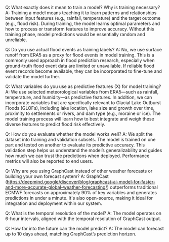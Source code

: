 
Q: What exactly does it mean to train a model? Why is training necessary?
A: Training a model means teaching it to learn patterns and relationships between input features (e.g., rainfall, temperature) and the target outcome (e.g., flood risk). During training, the model learns optimal parameters and how to process or transform features to improve accuracy. Without this training phase, model predictions would be essentially random and unreliable.

Q: Do you use actual flood events as training labels?
A: No, we use surface runoff from ERA5 as a proxy for flood events in model training. This is a commonly used approach in flood prediction research, especially when ground-truth flood event data are limited or unavailable. If reliable flood event records become available, they can be incorporated to fine-tune and validate the model further.

Q: What variables do you use as predictive features (X) for model training?
A: We use selected meteorological variables from ERA5—such as rainfall, temperature, and humidity—as predictive features. In addition, we can incorporate variables that are specifically relevant to Glacial Lake Outburst Floods (GLOFs), including lake location, lake size and growth over time, proximity to settlements or rivers, and dam type (e.g., moraine or ice). The model training process will learn how to best integrate and weigh these diverse features to predict flood risk effectively.

Q: How do you evaluate whether the model works well?
A: We split the dataset into training and validation subsets. The model is trained on one part and tested on another to evaluate its predictive accuracy. This validation step helps us understand the model’s generalizability and guides how much we can trust the predictions when deployed. Performance metrics will also be reported to end users.

Q: Why are you using GraphCast instead of other weather forecasts or building your own forecast system?
A: GraphCast (https://deepmind.google/discover/blog/graphcast-ai-model-for-faster-and-more-accurate-global-weather-forecasting/) outperforms traditional ECMWF forecasts on approximately 90% of key variables and generates predictions in under a minute. It's also open-source, making it ideal for integration and deployment within our system.

Q: What is the temporal resolution of the model?
A: The model operates on 6-hour intervals, aligned with the temporal resolution of GraphCast output.

Q: How far into the future can the model predict?
A: The model can forecast up to 10 days ahead, matching GraphCast’s prediction horizon.

